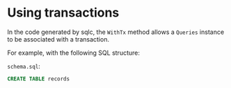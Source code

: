 # Using transactions
In the code generated by sqlc, the `WithTx` method allows a `Queries` instance to be associated with a transaction.

For example, with the following SQL structure:

`schema.sql`:
```sql
CREATE TABLE records 